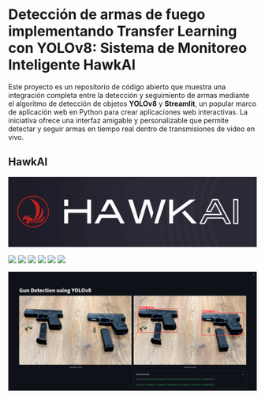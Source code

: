# Detección de armas de fuego implementando Transfer Learning con YOLOv8: Sistema de Monitoreo Inteligente HawkAI

Este proyecto es un repositorio de código abierto que muestra una integración completa entre la detección y seguimiento de armas mediante el algoritmo de detección de objetos **YOLOv8** y **Streamlit**, un popular marco de aplicación web en Python para crear aplicaciones web interactivas. La iniciativa ofrece una interfaz amigable y personalizable que permite detectar y seguir armas en tiempo real dentro de transmisiones de video en vivo.

## HawkAI

![](https://github.com/robinsonrdms/guns_recognition/blob/main/Imagenes/HawkAi.png)


![](https://img.shields.io/github/stars/pandao/editor.md.svg) ![](https://img.shields.io/github/forks/pandao/editor.md.svg) ![](https://img.shields.io/github/tag/pandao/editor.md.svg) ![](https://img.shields.io/github/release/pandao/editor.md.svg) ![](https://img.shields.io/github/issues/pandao/editor.md.svg) ![](https://img.shields.io/bower/v/editor.md.svg)

![](https://github.com/robinsonrdms/guns_recognition/blob/main/Imagenes/Gun_detection.jpeg)